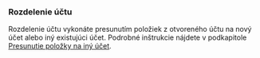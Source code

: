 ### Rozdelenie účtu

Rozdelenie účtu vykonáte presunutím položiek z otvoreného účtu na nový účet alebo iný existujúci účet. Podrobné inštrukcie nájdete v podkapitole [Presunutie položky na iný účet](/presunutie-položky-na-iný-účet.html).

